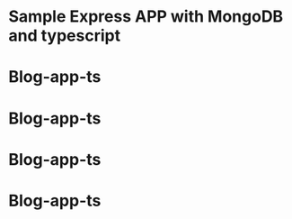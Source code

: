 <!-- bootsrapped using @nurikjohn/create-me-project -->

# Sample Express APP with MongoDB and typescript
# Blog-app-ts
# Blog-app-ts
# Blog-app-ts
# Blog-app-ts
